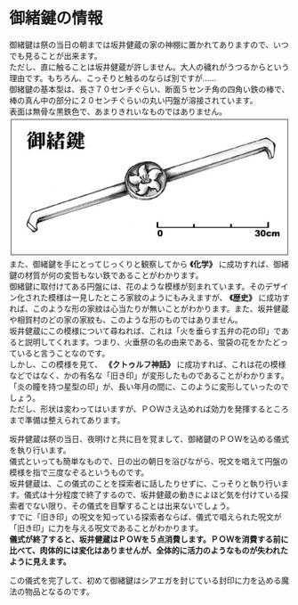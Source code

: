 # 御緒鍵の情報  
  
御緒鍵は祭の当日の朝までは坂井健蔵の家の神棚に置かれてありますので、いつでも見ることが出来ます。  
ただし、直に触ることは坂井健蔵が許しません。大人の穢れがうつるからという理由です。もちろん、こっそりと触るのならば別ですが……  
御緒鍵の基本型は、長さ７０センチぐらい、断面５センチ角の四角い鉄の棒で、棒の真ん中の部分に２０センチぐらいの丸い円盤が溶接されています。  
表面は無骨な黒鉄色で、あまりきれいなものではありません。
![](..\003_Picture\御緒鍵.gif)    
また、御緒鍵を手にとってじっくりと観察してから **《化学》** に成功すれば、御緒鍵の材質が何の変哲もない鉄であることがわかります。  
御緒鍵に取付けてある円盤には、花のような模様が刻まれています。そのデザイン化された模様は一見したところ家紋のようにもみえますが、 **《歴史》** に成功すれば、このような形の家紋は心当たりが無いことがわかります。また、坂井健蔵や相賀村のどの家の家紋も、このような形のものではありません。  
坂井健蔵にこの模様について尋ねれば、これは「火を垂らす五弁の花の印」であると説明してくれます。つまり、火垂祭の名の由来である、蛍袋の花をかたどっていると言うことなのです。  
しかし、この模様を見て、 **《クトゥルフ神話》** に成功すれば、これは花の模様などではなく、かの有名な「旧き印」が変形したものであることがわかります。「炎の瞳を持つ星型の印」が、長い年月の間に、このように変形していったのでしょう。  
ただし、形状は変わってはいますが、ＰＯＷさえ込めれば効力を発揮するところまで準備は整えられてあります。  
  
坂井健蔵は祭の当日、夜明けと共に目を覚まして、御緒鍵のＰＯＷを込める儀式を執り行います。  
儀式といっても簡単なもので、日の出の朝日を浴びながら、呪文を唱えて円盤の模様を指で三度なぞるというものです。  
坂井健蔵は、この儀式のことを探索者に話したりせずに、こっそりと執り行います。儀式は十分程度で終了するので、坂井健蔵の動きによほど気を付けている探索者でない限り、その儀式を目撃することは出来ないでしょう。  
すでに「旧き印」の呪文を知っている探索者ならば、儀式で唱えられた呪文が「旧き印」に力を与える呪文であることがわかります。  
**儀式が終了すると、坂井健蔵はＰＯＷを５点消費します。ＰＯＷを消費する前に比べて、肉体的には変化はありませんが、全体的に活力のようなものが失われたように見えます。**   
  
この儀式を完了して、初めて御緒鍵はシアエガを封じている封印に力を込める魔法の物品となるのです。  

 